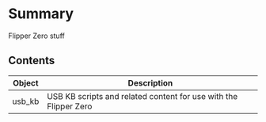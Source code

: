 # Summary
Flipper Zero stuff

## Contents 
| Object | Description |
| ------ | ----------- |
| usb_kb | USB KB scripts and related content for use with the Flipper Zero |  
